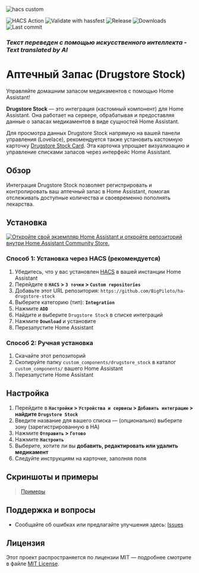 ![hacs custom](https://img.shields.io/badge/hacs-custom-orange.svg)
<!-- ![HACS Default](https://img.shields.io/badge/HACS-Default-blue.svg) -->
![HACS Action](https://github.com/BigPiloto/ha-drugstore-stock/actions/workflows/validate.yaml/badge.svg)
![Validate with hassfest](https://github.com/BigPiloto/ha-drugstore-stock/actions/workflows/hassfest.yaml/badge.svg)
![Release](https://img.shields.io/github/v/release/BigPiloto/ha-drugstore-stock.svg)
![Downloads](https://img.shields.io/github/downloads/BigPiloto/ha-drugstore-stock/total.svg)
![Last commit](https://img.shields.io/github/last-commit/BigPiloto/ha-drugstore-stock.svg)

### _Текст переведен с помощью искусственного интеллекта_ - _Text translated by AI_
# Аптечный Запас (Drugstore Stock)

Управляйте домашним запасом медикаментов с помощью Home Assistant!

**Drugstore Stock** — это интеграция (кастомный компонент) для Home Assistant. Она работает на сервере, обрабатывая и предоставляя данные о запасах медикаментов в виде сущностей Home Assistant.

Для просмотра данных Drugstore Stock напрямую на вашей панели управления (Lovelace), рекомендуется также установить кастомную карточку [Drugstore Stock Card](https://github.com/BigPiloto/ha-drugstore-stock-card). Эта карточка упрощает визуализацию и управление списками запасов через интерфейс Home Assistant.

## Обзор

Интеграция Drugstore Stock позволяет регистрировать и контролировать ваш аптечный запас в Home Assistant, помогая отслеживать доступные количества и своевременно пополнять лекарства.

## Установка

[![Откройте свой экземпляр Home Assistant и откройте репозиторий внутри Home Assistant Community Store.](https://my.home-assistant.io/badges/hacs_repository.svg)](https://my.home-assistant.io/redirect/hacs_repository/?owner=BigPiloto&repository=ha-drugstore-stock&category=Integration)

### Способ 1: Установка через HACS (рекомендуется)

1. Убедитесь, что у вас установлен [HACS](https://hacs.xyz/) в вашей инстанции Home Assistant
2. Перейдите в **`HACS` > `3 точки` > `Custom repositories`**
3. Добавьте этот URL репозитория: `https://github.com/BigPiloto/ha-drugstore-stock`
4. Выберите категорию (тип): **`Integration`**
5. Нажмите **`ADD`**
6. Найдите и выберите `Drugstore Stock` в списке интеграций
7. Нажмите **`Download`** и установите
8. Перезапустите Home Assistant

### Способ 2: Ручная установка

1. Скачайте этот репозиторий
2. Скопируйте папку `custom_components/drugstore_stock` в каталог `custom_components/` вашего Home Assistant
3. Перезапустите Home Assistant

## Настройка

1. Перейдите в **`Настройки` > `Устройства и сервисы` > `Добавить интеграцию` > найдите `Drugstore Stock`**
2. Введите название для вашего списка — (опционально) выберите зону (зарегистрированную в HA)
3. Нажмите **`Отправить` > `Готово`**
4. Нажмите **`Настроить`**
5. Выберите, хотите ли вы **добавить, редактировать или удалить медикамент**
6. Следуйте инструкциям на карточке, заполняя поля

## Скриншоты и примеры

> [Примеры](documentation/examples.ru.md)

## Поддержка и вопросы

- Сообщайте об ошибках или предлагайте улучшения здесь: [Issues](https://github.com/BigPiloto/ha-drugstore-stock/issues)

## Лицензия

Этот проект распространяется по лицензии MIT — подробнее смотрите в файле [MIT License](LICENSE).
